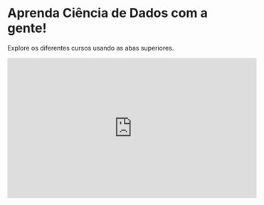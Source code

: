 # Aprenda Ciência de Dados com a gente!

Explore os diferentes cursos usando as abas superiores.

<iframe width="560" height="315" src="https://www.youtube.com/embed/zl2c4xfU8ko?si=xBfnRK1xYMMvV3i5" title="YouTube video player" frameborder="0" allow="accelerometer; autoplay; clipboard-write; encrypted-media; gyroscope; picture-in-picture; web-share" allowfullscreen></iframe>